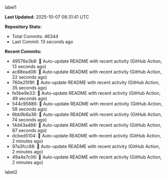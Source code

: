 
label1 
<!-- ACTIVITY_START -->
**Last Updated:** 2025-10-07 08:31:41 UTC

**Repository Stats:**
- Total Commits: 46344
- Last Commit: 13 seconds ago

**Recent Commits:**
- 49576e3b8: 🤖 Auto-update README with recent activity (GitHub Action, 13 seconds ago)
- ac88ead08: 🤖 Auto-update README with recent activity (GitHub Action, 22 seconds ago)
- 760e25f9f: 🤖 Auto-update README with recent activity (GitHub Action, 35 seconds ago)
- fe5be9e33: 🤖 Auto-update README with recent activity (GitHub Action, 49 seconds ago)
- 544c95886: 🤖 Auto-update README with recent activity (GitHub Action, 58 seconds ago)
- 6bb9b6a36: 🤖 Auto-update README with recent activity (GitHub Action, 74 seconds ago)
- 14d43a488: 🤖 Auto-update README with recent activity (GitHub Action, 87 seconds ago)
- dcbed5104: 🤖 Auto-update README with recent activity (GitHub Action, 2 minutes ago)
- 97a3fcc88: 🤖 Auto-update README with recent activity (GitHub Action, 2 minutes ago)
- 49a4e7c06: 🤖 Auto-update README with recent activity (GitHub Action, 2 minutes ago)
<!-- ACTIVITY_END -->

label2
